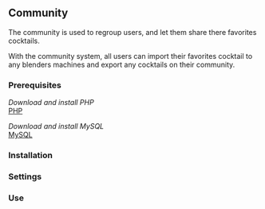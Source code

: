 ## Community

The community is used to regroup users, and let them share there favorites cocktails. 

With the community system, all users can import their favorites cocktail to any blenders machines and export any cocktails on their community.

### Prerequisites

_Download and install PHP_  
[PHP](http://fr2.php.net/downloads.php)

_Download and install MySQL_  
[MySQL](http://www.mysql.com)

### Installation

### Settings

### Use
